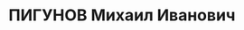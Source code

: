 ---
title: ПИГУНОВ Михаил Иванович
description: "Род. в 1894, Куйбышевский край, с. Каменка, Пугачевский р-н, русский.\
  \ Род занятий: до ареста строймастер 3-го стройучастка Рицадорстроя. \n  Осужден\
  \ Тройкой при НКВД ГССР 04.12.1937. Мера наказания: расстрел с конфискацией личного\
  \ имущества. Дата расстрела: 19.12.1937"
---